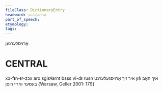 ```yaml
---
fileClass: DictionaryEntry
headword: אַרויסלערנען
part_of_speech: 
etymology: 
tags: 
---
```

אַרויסלערנען

CENTRAL
========

xɔ-fᵻn-ᵻr-zɔx aroːsgiɛɬarnt bɛsɛ vi-dᵻ rusn איך האָב פֿון איר זיך אַרויסגעלערנט בעסער ווי די רוסן {Warsaw, Geller 2001: 179}